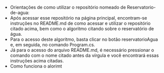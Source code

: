 
- Orientações de como utilizar o repositório nomeado de Reservatorio-de-agua: 
- Após acessar esse repositório na página principal, encontram-se instruções no README.md de como acessar e utilizar o repositório citado acima, bem como o algoritmo citando sobre o reservatório de água. 
- Para o acesso deste algoritmo, basta clicar no botão reservatorioAgua e, em seguida, no comando Program.cs. 
- Já para o acesso do arquivo README.md, é necessário pressionar o comando com o nome citado antes da vírgula e você encontrará essas instruções acima citadas. 
- Como funciona o alorimt												 


